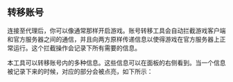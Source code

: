 ﻿## 转移账号

连接至代理后，你可以像通常那样开启游戏。账号转移工具会自动拦截游戏客户端和官方服务器之间的通信，并且向两方原样传递信息以使得游戏在官方服务器上正常运行。这个拦截操作会记录下所有需要的信息。

本工具可以转移账号内的多种信息。这些信息可以在面板的右侧看到。当一个信息被记录下来的时候，对应的部分会被点亮，如下所示：